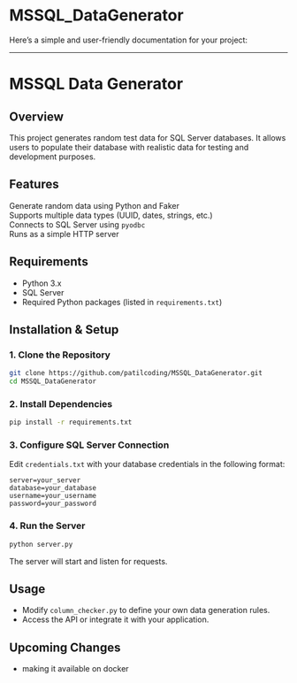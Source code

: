# MSSQL_DataGenerator

Here’s a simple and user-friendly documentation for your project:  

---

# **MSSQL Data Generator**  

## **Overview**  
This project generates random test data for SQL Server databases. It allows users to populate their database with realistic data for testing and development purposes.  

## **Features**  
Generate random data using Python and Faker  
Supports multiple data types (UUID, dates, strings, etc.)  
Connects to SQL Server using `pyodbc`  
Runs as a simple HTTP server  

## **Requirements**  
- Python 3.x  
- SQL Server  
- Required Python packages (listed in `requirements.txt`)  

## **Installation & Setup**  

### **1. Clone the Repository**  
```sh
git clone https://github.com/patilcoding/MSSQL_DataGenerator.git
cd MSSQL_DataGenerator
```

### **2. Install Dependencies**  
```sh
pip install -r requirements.txt
```

### **3. Configure SQL Server Connection**  
Edit `credentials.txt` with your database credentials in the following format:  
```
server=your_server
database=your_database
username=your_username
password=your_password
```

### **4. Run the Server**  
```sh
python server.py
```
The server will start and listen for requests.

## **Usage**  
- Modify `column_checker.py` to define your own data generation rules.  
- Access the API or integrate it with your application.  

## **Upcoming Changes**
- making it available on docker
```
